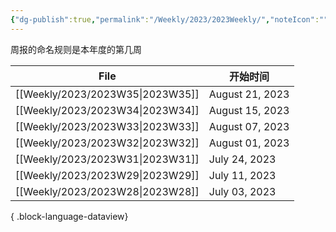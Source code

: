 ```yaml
---
{"dg-publish":true,"permalink":"/Weekly/2023/2023Weekly/","noteIcon":""}
---
```


周报的命名规则是本年度的第几周


| File                                | 开始时间            |
| ----------------------------------- | --------------- |
| [[Weekly/2023/2023W35\|2023W35]] | August 21, 2023 |
| [[Weekly/2023/2023W34\|2023W34]] | August 15, 2023 |
| [[Weekly/2023/2023W33\|2023W33]] | August 07, 2023 |
| [[Weekly/2023/2023W32\|2023W32]] | August 01, 2023 |
| [[Weekly/2023/2023W31\|2023W31]] | July 24, 2023   |
| [[Weekly/2023/2023W29\|2023W29]] | July 11, 2023   |
| [[Weekly/2023/2023W28\|2023W28]] | July 03, 2023   |

{ .block-language-dataview}
